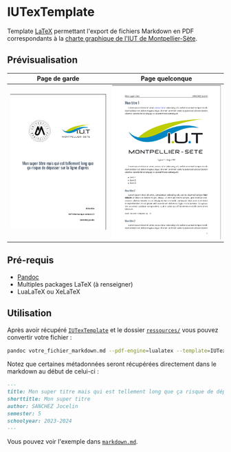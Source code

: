 # IUTexTemplate

Template [LaTeX](https://wikipedia.org/wiki/LaTeX) permettant l'export de fichiers Markdown en PDF correspondants à la [charte graphique de l'IUT de Montpellier-Sète](https://iut-montpellier-sete.edu.umontpellier.fr/files/2020/09/Charte-graphique-de-lIUTMS-Septembre-2020.pdf).

## Prévisualisation

| Page de garde  | Page quelconque |
| :------------: | :-------------: |
| [![Page de garde](examples/page-de-garde.png)](examples/output.pdf) | [![Page quelconque](examples/page-quelconque.png)](examples/output.pdf) |


## Pré-requis

- [Pandoc](https://pandoc.org/)
- Multiples packages LaTeX (à renseigner)
- LuaLaTeX ou XeLaTeX

## Utilisation

Après avoir récupéré [`IUTexTemplate`](IUTexTemplate.tex) et le dossier [`ressources/`](ressources) vous pouvez convertir votre fichier :

```bash
pandoc votre_fichier_markdown.md --pdf-engine=lualatex --template=IUTexTemplate -o output.pdf
```

Notez que certaines métadonnées seront récupérées directement dans le markdown au début de celui-ci :

```markdown
---
title: Mon super titre mais qui est tellement long que ça risque de dépasser sur la ligne d'après
shorttitle: Mon super titre
author: SANCHEZ Jocelin
semester: 5
schoolyear: 2023-2024
---
``` 

Vous pouvez voir l'exemple dans [`markdown.md`](examples/markdown.md).
